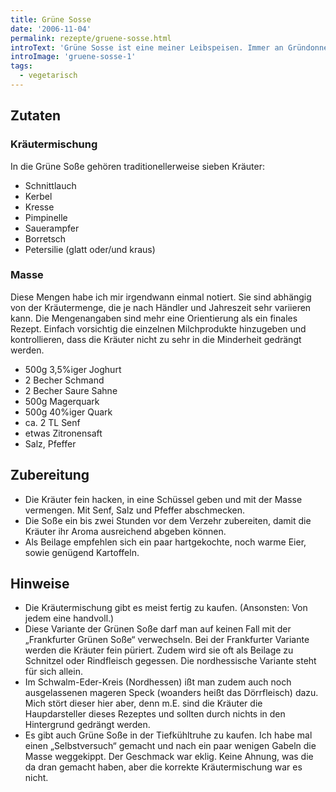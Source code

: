 ```yaml
---
title: Grüne Sosse
date: '2006-11-04'
permalink: rezepte/gruene-sosse.html
introText: 'Grüne Sosse ist eine meiner Leibspeisen. Immer an Gründonnerstag stelle ich sie frisch für Freunde her. Die Zubereitung unterscheidet sich grundlegend zwischen Nord- und Südhessen. Meine Version ist die nordhessische, schliesslich komme ich aus Kassel.'
introImage: 'gruene-sosse-1'
tags:
  - vegetarisch
---
```



<aside class="recipe__ingredients">

## Zutaten

### Kräutermischung

In die Grüne Soße gehören traditionellerweise sieben Kräuter:

- Schnittlauch
- Kerbel
- Kresse
- Pimpinelle
- Sauerampfer
- Borretsch
- Petersilie (glatt oder/und kraus)

### Masse

Diese Mengen habe ich mir irgendwann einmal notiert. Sie sind abhängig von der Kräutermenge, die je nach Händler und Jahreszeit sehr variieren kann. Die Mengenangaben sind mehr eine Orientierung als ein finales Rezept. Einfach vorsichtig die einzelnen Milchprodukte hinzugeben und kontrollieren, dass die Kräuter nicht zu sehr in die Minderheit gedrängt werden.

- 500g 3,5%iger Joghurt
- 2 Becher Schmand
- 2 Becher Saure Sahne
- 500g Magerquark
- 500g 40%iger Quark
- ca. 2 TL Senf
- etwas Zitronensaft
- Salz, Pfeffer

</aside>

<div class="recipe__content">

## Zubereitung

- Die Kräuter fein hacken, in eine Schüssel geben und mit der Masse vermengen. Mit Senf, Salz und Pfeffer abschmecken.
- Die Soße ein bis zwei Stunden vor dem Verzehr zubereiten, damit die Kräuter ihr Aroma ausreichend abgeben können.
- Als Beilage empfehlen sich ein paar hartgekochte, noch warme Eier, sowie genügend Kartoffeln.

## Hinweise

- Die Kräutermischung gibt es meist fertig zu kaufen. (Ansonsten: Von jedem eine handvoll.)
- Diese Variante der Grünen Soße darf man auf keinen Fall mit der „Frankfurter Grünen Soße“ verwechseln. Bei der Frankfurter Variante werden die Kräuter fein püriert. Zudem wird sie oft als Beilage zu Schnitzel oder Rindfleisch gegessen. Die nordhessische Variante steht für sich allein.
- Im Schwalm-Eder-Kreis (Nordhessen) ißt man zudem auch noch ausgelassenen mageren Speck (woanders heißt das Dörrfleisch) dazu. Mich stört dieser hier aber, denn m.E. sind die Kräuter die Haupdarsteller dieses Rezeptes und sollten durch nichts in den Hintergrund gedrängt werden.
- Es gibt auch Grüne Soße in der Tiefkühltruhe zu kaufen. Ich habe mal einen „Selbstversuch“ gemacht und nach ein paar wenigen Gabeln die Masse weggekippt. Der Geschmack war eklig. Keine Ahnung, was die da dran gemacht haben, aber die korrekte Kräutermischung war es nicht.


</div>

